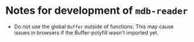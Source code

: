 # Notes for development of `mdb-reader`

-   Do not use the global `Buffer` outside of functions. This may cause issues in browsers if the Buffer-polyfill wasn't imported yet.
